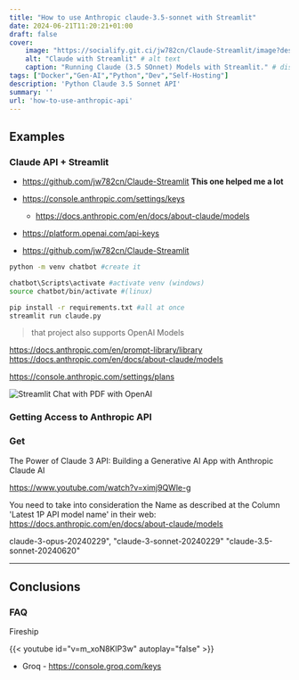 ```yaml
---
title: "How to use Anthropic claude-3.5-sonnet with Streamlit"
date: 2024-06-21T11:20:21+01:00
draft: false
cover:
    image: "https://socialify.git.ci/jw782cn/Claude-Streamlit/image?description=1&font=Inter&language=1&name=1&stargazers=1&theme=Auto"
    alt: "Claude with Streamlit" # alt text
    caption: "Running Claude (3.5 SOnnet) Models with Streamlit." # display caption under cover
tags: ["Docker","Gen-AI","Python","Dev","Self-Hosting"]
description: 'Python Claude 3.5 Sonnet API'
summary: ''
url: 'how-to-use-anthropic-api'
---
```


## Examples

### Claude API + Streamlit 

* https://github.com/jw782cn/Claude-Streamlit **This one helped me a lot**

* https://console.anthropic.com/settings/keys
    * https://docs.anthropic.com/en/docs/about-claude/models
* https://platform.openai.com/api-keys
* https://github.com/jw782cn/Claude-Streamlit

```sh
python -m venv chatbot #create it

chatbot\Scripts\activate #activate venv (windows)
source chatbot/bin/activate #(linux)
```

```sh
pip install -r requirements.txt #all at once
streamlit run claude.py
```

> that project also supports OpenAI Models

https://docs.anthropic.com/en/prompt-library/library
https://docs.anthropic.com/en/docs/about-claude/models

https://console.anthropic.com/settings/plans

<!-- fopaturo -->

![Streamlit Chat with PDF with OpenAI](/img/GenAI/Anthropic/Claude_vs_OpenAI.jpeg)

### Getting Access to Anthropic API

### Get


The Power of Claude 3 API: Building a Generative AI App with Anthropic Claude AI

https://www.youtube.com/watch?v=ximj9QWle-g

You need to take into consideration the Name as described at the Column 'Latest 1P API model name'
in their web: https://docs.anthropic.com/en/docs/about-claude/models

claude-3-opus-20240229", "claude-3-sonnet-20240229" 
"claude-3.5-sonnet-20240620"

---

## Conclusions

### FAQ


Fireship

{{< youtube id="v=m_xoN8KlP3w" autoplay="false" >}}

* Groq - https://console.groq.com/keys